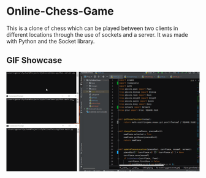 # Online-Chess-Game
This is a clone of chess which can be played between two clients in different locations through the use of sockets and a server. It was made with Python and the Socket library.

## GIF Showcase
![Game Showcase](https://github.com/UnGerardo/Online-Chess-Game/blob/main/onlineChessShow.gif)
